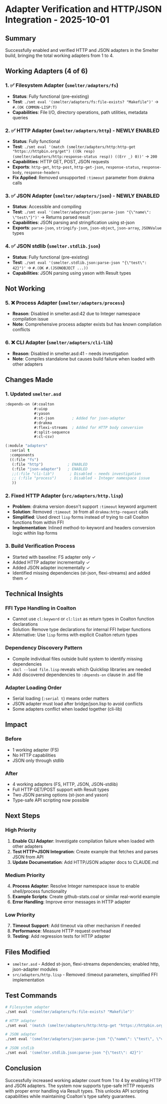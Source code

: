 # Adapter Verification and HTTP/JSON Integration - 2025-10-01

## Summary

Successfully enabled and verified HTTP and JSON adapters in the Smelter build, bringing the total working adapters from 1 to 4.

## Working Adapters (4 of 6)

### 1. ✅ Filesystem Adapter (`smelter/adapters/fs`)
- **Status**: Fully functional (pre-existing)
- **Test**: `./smt eval '(smelter/adapters/fs:file-exists? "Makefile")'` → `#.(OK COMMON-LISP:T)`
- **Capabilities**: File I/O, directory operations, path utilities, metadata queries

### 2. ✅ HTTP Adapter (`smelter/adapters/http`) - NEWLY ENABLED
- **Status**: Fully functional
- **Test**: `./smt eval '(match (smelter/adapters/http:http-get "https://httpbin.org/get") ((Ok resp) (smelter/adapters/http:response-status resp)) ((Err _) 0))'` → `200`
- **Capabilities**: HTTP GET, POST, JSON requests
- **Exports**: `http-get`, `http-post`, `http-get-json`, `response-status`, `response-body`, `response-headers`
- **Fix Applied**: Removed unsupported `:timeout` parameter from drakma calls

### 3. ✅ JSON Adapter (`smelter/adapters/json`) - NEWLY ENABLED
- **Status**: Accessible and compiling
- **Test**: `./smt eval '(smelter/adapters/json:parse-json "{\"name\": \"test\"}")'` → Returns parsed result
- **Capabilities**: JSON parsing and stringification using st-json
- **Exports**: `parse-json`, `stringify-json`, `json-object`, `json-array`, `JSONValue` types

### 4. ✅ JSON stdlib (`smelter.stdlib.json`)
- **Status**: Fully functional (pre-existing)
- **Test**: `./smt eval '(smelter.stdlib.json:parse-json "{\"test\": 42}")'` → `#.(OK #.(JSONOBJECT ...))`
- **Capabilities**: JSON parsing using yason with Result types

## Not Working

### 5. ❌ Process Adapter (`smelter/adapters/process`)
- **Reason**: Disabled in smelter.asd:42 due to Integer namespace compilation issue
- **Note**: Comprehensive process adapter exists but has known compilation conflicts

### 6. ❌ CLI Adapter (`smelter/adapters/cli-lib`)
- **Reason**: Disabled in smelter.asd:41 - needs investigation
- **Note**: Compiles standalone but causes build failure when loaded with other adapters

## Changes Made

### 1. Updated `smelter.asd`
```lisp
:depends-on (#:coalton
             #:uiop
             #:yason
             #:st-json        ; Added for json-adapter
             #:drakma
             #:flexi-streams  ; Added for HTTP body conversion
             #:split-sequence
             #:cl-csv)

(:module "adapters"
  :serial t
  :components
  ((:file "fs")
   (:file "http")           ; ENABLED
   (:file "json-adapter")   ; ENABLED
   ;;(:file "cli-lib")       ; Disabled - needs investigation
   ;; (:file "process")      ; Disabled - Integer namespace issue
   ))
```

### 2. Fixed HTTP Adapter (`src/adapters/http.lisp`)
- **Problem**: drakma version doesn't support `:timeout` keyword argument
- **Solution**: Removed `:timeout 30` from all `drakma:http-request` calls
- **Simplified**: Used direct `lisp` forms instead of trying to call Coalton functions from within FFI
- **Implementation**: Inlined method-to-keyword and headers conversion logic within lisp forms

### 3. Build Verification Process
- Started with baseline: FS adapter only ✓
- Added HTTP adapter incrementally ✓
- Added JSON adapter incrementally ✓
- Identified missing dependencies (st-json, flexi-streams) and added them ✓

## Technical Insights

### FFI Type Handling in Coalton
- Cannot use `cl:keyword` or `cl:list` as return types in Coalton function declarations
- Solution: Remove type declarations for internal FFI helper functions
- Alternative: Use `lisp` forms with explicit Coalton return types

### Dependency Discovery Pattern
- Compile individual files outside build system to identify missing dependencies
- `sbcl --load file.lisp` reveals which Quicklisp libraries are needed
- Add discovered dependencies to `:depends-on` clause in .asd file

### Adapter Loading Order
- Serial loading (`:serial t`) means order matters
- JSON adapter must load after bridge/json.lisp to avoid conflicts
- Some adapters conflict when loaded together (cli-lib)

## Impact

### Before
- 1 working adapter (FS)
- No HTTP capabilities
- JSON only through stdlib

### After
- 4 working adapters (FS, HTTP, JSON, JSON-stdlib)
- Full HTTP GET/POST support with Result types
- Two JSON parsing options (st-json and yason)
- Type-safe API scripting now possible

## Next Steps

### High Priority
1. **Enable CLI Adapter**: Investigate compilation failure when loaded with other adapters
2. **Test HTTP+JSON Integration**: Create example that fetches and parses JSON from API
3. **Update Documentation**: Add HTTP/JSON adapter docs to CLAUDE.md

### Medium Priority
4. **Process Adapter**: Resolve Integer namespace issue to enable shell/process functionality
5. **Example Scripts**: Create github-stats.coal or similar real-world example
6. **Error Handling**: Improve error messages in HTTP adapter

### Low Priority
7. **Timeout Support**: Add timeout via other mechanism if needed
8. **Performance**: Measure HTTP request overhead
9. **Testing**: Add regression tests for HTTP adapter

## Files Modified

- `smelter.asd` - Added st-json, flexi-streams dependencies; enabled http, json-adapter modules
- `src/adapters/http.lisp` - Removed :timeout parameters, simplified FFI implementation

## Test Commands

```bash
# Filesystem adapter
./smt eval '(smelter/adapters/fs:file-exists? "Makefile")'

# HTTP adapter
./smt eval '(match (smelter/adapters/http:http-get "https://httpbin.org/get") ((Ok resp) (smelter/adapters/http:response-status resp)) ((Err _) 0))'

# JSON adapter
./smt eval '(smelter/adapters/json:parse-json "{\"name\": \"test\", \"value\": 42}")'

# JSON stdlib
./smt eval '(smelter.stdlib.json:parse-json "{\"test\": 42}")'
```

## Conclusion

Successfully increased working adapter count from 1 to 4 by enabling HTTP and JSON adapters. The system now supports type-safe HTTP requests with proper error handling via Result types. This unlocks API scripting capabilities while maintaining Coalton's type safety guarantees.
